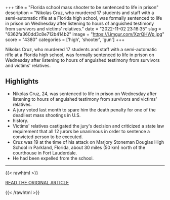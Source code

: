 +++
title = "Florida school mass shooter to be sentenced to life in prison"
description = "Nikolas Cruz, who murdered 17 students and staff with a semi-automatic rifle at a Florida high school, was formally sentenced to life in prison on Wednesday after listening to hours of anguished testimony from survivors and victims' relatives."
date = "2022-11-02 23:16:35"
slug = "6362fa360dd3c8e712b414b2"
image = "https://i.imgur.com/XzrQHWp.jpg"
score = "4380"
categories = ['high', 'shooter', 'gun']
+++

Nikolas Cruz, who murdered 17 students and staff with a semi-automatic rifle at a Florida high school, was formally sentenced to life in prison on Wednesday after listening to hours of anguished testimony from survivors and victims' relatives.

## Highlights

- Nikolas Cruz, 24, was sentenced to life in prison on Wednesday after listening to hours of anguished testimony from survivors and victims' relatives.
- A jury voted last month to spare him the death penalty for one of the deadliest mass shootings in U.S.
- history.
- Victims' relatives castigated the jury's decision and criticized a state law requirement that all 12 jurors be unanimous in order to sentence a convicted person to be executed.
- Cruz was 19 at the time of his attack on Marjory Stoneman Douglas High School in Parkland, Florida, about 30 miles (50 km) north of the courthouse in Fort Lauderdale.
- He had been expelled from the school.

---

{{< rawhtml >}}
  <p class="article-category">
    <a target="_blank" href="https://www.reuters.com/legal/florida-school-mass-shooter-be-sentenced-life-prison-2022-11-02/">READ THE ORIGINAL ARTICLE</a>
  </p>
{{< /rawhtml >}}
